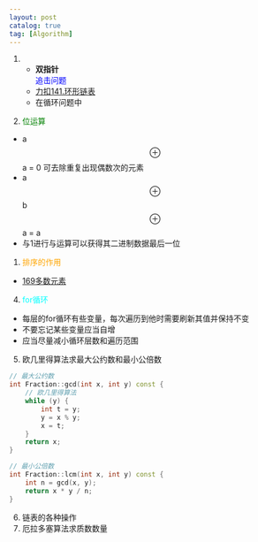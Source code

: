 ```yaml
---
layout: post
catalog: true 
tag: [Algorithm]
---
```

1. *  **双指针**   
<font color = "blue">追击问题 </font>

   - [力扣141.环形链表](https://leetcode-cn.com/problems/linked-list-cycle/)
   - 在循环问题中
  
1. <font color = "green">位运算 </font>
  - a$$\oplus$$a = 0
可去除重复出现偶数次的元素
  - a$$\oplus$$b$$\oplus$$a = a
  - 与1进行与运算可以获得其二进制数据最后一位


1. <font color = "orange">排序的作用 </font>
  - [169多数元素](https://leetcode-cn.com/problems/majority-element/)  

4. <font color = "cyan"> for循环 </font>
  - 每层的for循环有些变量，每次遍历到他时需要刷新其值并保持不变  
  - 不要忘记某些变量应当自增   
  - 应当尽量减小循环层数和遍历范围

5. 欧几里得算法求最大公约数和最小公倍数    


~~~c++
// 最大公约数
int Fraction::gcd(int x, int y) const {
    // 欧几里得算法
    while (y) {
        int t = y;
        y = x % y;
        x = t;
    }
    return x;
}

// 最小公倍数
int Fraction::lcm(int x, int y) const {
    int n = gcd(x, y);
    return x * y / n;
} 
~~~

6. 链表的各种操作
7. 厄拉多塞算法求质数数量  





